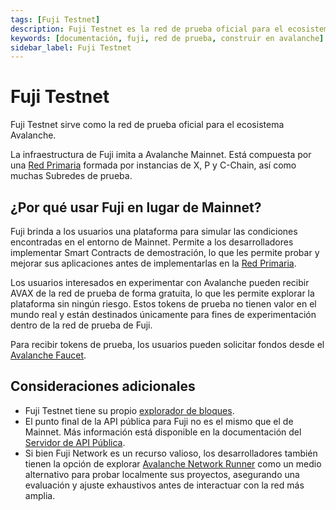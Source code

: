 ```yaml
---
tags: [Fuji Testnet]
description: Fuji Testnet es la red de prueba oficial para el ecosistema Avalanche.
keywords: [documentación, fuji, red de prueba, construir en avalanche]
sidebar_label: Fuji Testnet
---
```


# Fuji Testnet

Fuji Testnet sirve como la red de prueba oficial para el ecosistema Avalanche.

La infraestructura de Fuji imita a Avalanche Mainnet. Está compuesta por una
[Red Primaria](/learn/avalanche/avalanche-platform.md) formada por instancias de X, P y C-Chain,
así como muchas Subredes de prueba.

## ¿Por qué usar Fuji en lugar de Mainnet?

Fuji brinda a los usuarios una plataforma para simular las condiciones encontradas en el entorno de Mainnet. 
Permite a los desarrolladores implementar Smart Contracts de demostración, lo que les permite probar y mejorar sus aplicaciones
antes de implementarlas en la [Red Primaria](/learn/avalanche/avalanche-platform.md).

Los usuarios interesados en experimentar con Avalanche pueden recibir AVAX de la red de prueba de forma gratuita, lo que les permite
explorar la plataforma sin ningún riesgo. Estos tokens de prueba no tienen valor en el mundo real y están
destinados únicamente para fines de experimentación dentro de la red de prueba de Fuji.

Para recibir tokens de prueba, los usuarios pueden solicitar fondos desde el
[Avalanche Faucet](/build/dapp/smart-contracts/get-funds-faucet.md).

## Consideraciones adicionales

- Fuji Testnet tiene su propio [explorador de bloques](https://subnets-test.avax.network/).
- El punto final de la API pública para Fuji no es el mismo que el de Mainnet. Más información está disponible en la
documentación del [Servidor de API Pública](/tooling/rpc-providers.md).
- Si bien Fuji Network es un recurso valioso, los desarrolladores también tienen la opción de explorar
[Avalanche Network Runner](https://docs.avax.network/quickstart/tools-list#avalanche-network-runner-anr)
como un medio alternativo para probar localmente sus proyectos, asegurando una evaluación y ajuste exhaustivos
antes de interactuar con la red más amplia.